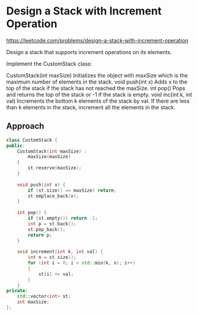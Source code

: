 # Design a Stack with Increment Operation

https://leetcode.com/problems/design-a-stack-with-increment-operation

Design a stack that supports increment operations on its elements.

Implement the CustomStack class:

CustomStack(int maxSize) Initializes the object with maxSize which is the maximum number of elements in the stack.
void push(int x) Adds x to the top of the stack if the stack has not reached the maxSize.
int pop() Pops and returns the top of the stack or -1 if the stack is empty.
void inc(int k, int val) Increments the bottom k elements of the stack by val. If there are less than k elements in the stack, increment all the elements in the stack.

## Approach 

``` C++
class CustomStack {
public:
    CustomStack(int maxSize) :
        maxSize(maxSize) 
    {
        st.reserve(maxSize);    
    }
    
    void push(int x) {
        if (st.size() == maxSize) return;
        st.emplace_back(x);
    }
    
    int pop() {
        if (st.empty()) return -1;
        int p = st.back();
        st.pop_back();
        return p;
    }
    
    void increment(int k, int val) {
        int n = st.size();
        for (int i = 0; i < std::min(k, n); i++)
        {
            st[i] += val;
        }
    }
private:
    std::vector<int> st;
    int maxSize;
};
```